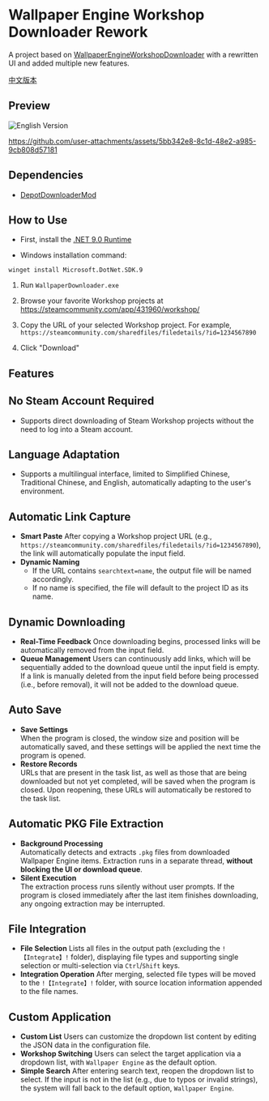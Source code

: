 # Wallpaper Engine Workshop Downloader Rework

A project based on [WallpaperEngineWorkshopDownloader](https://github.com/oureveryday/WallpaperEngineWorkshopDownloader) with a rewritten UI and added multiple new features.

[中文版本](README_zh-TW.md)

## Preview

![English Version](https://github.com/user-attachments/assets/7d4786d6-4826-41da-b6ee-ea8faa634077)

https://github.com/user-attachments/assets/5bb342e8-8c1d-48e2-a985-9cb808d57181


## Dependencies

- [DepotDownloaderMod](https://github.com/oureveryday/DepotDownloaderMod)

## How to Use

* First, install the [.NET 9.0 Runtime](https://dotnet.microsoft.com/download/dotnet/9.0/runtime)

* Windows installation command:
```
winget install Microsoft.DotNet.SDK.9
```

1. Run `WallpaperDownloader.exe`

2. Browse your favorite Workshop projects at <https://steamcommunity.com/app/431960/workshop/>

3. Copy the URL of your selected Workshop project. For example, `https://steamcommunity.com/sharedfiles/filedetails/?id=1234567890`

4. Click "Download"

## Features

## **No Steam Account Required**
- Supports direct downloading of Steam Workshop projects without the need to log into a Steam account.

## **Language Adaptation**
- Supports a multilingual interface, limited to Simplified Chinese, Traditional Chinese, and English, automatically adapting to the user's environment.

## **Automatic Link Capture**
- **Smart Paste**
  After copying a Workshop project URL (e.g., `https://steamcommunity.com/sharedfiles/filedetails/?id=1234567890`), the link will automatically populate the input field.
- **Dynamic Naming**
  - If the URL contains `searchtext=name`, the output file will be named accordingly.
  - If no name is specified, the file will default to the project ID as its name.

## **Dynamic Downloading**
- **Real-Time Feedback**
  Once downloading begins, processed links will be automatically removed from the input field.
- **Queue Management**
  Users can continuously add links, which will be sequentially added to the download queue until the input field is empty. If a link is manually deleted from the input field before being processed (i.e., before removal), it will not be added to the download queue.

## **Auto Save**
- **Save Settings**  
  When the program is closed, the window size and position will be automatically saved, and these settings will be applied the next time the program is opened.
- **Restore Records**  
  URLs that are present in the task list, as well as those that are being downloaded but not yet completed, will be saved when the program is closed. Upon reopening, these URLs will automatically be restored to the task list.

## **Automatic PKG File Extraction**
- **Background Processing**  
  Automatically detects and extracts `.pkg` files from downloaded Wallpaper Engine items. Extraction runs in a separate thread, **without blocking the UI or download queue**.
- **Silent Execution**  
  The extraction process runs silently without user prompts. If the program is closed immediately after the last item finishes downloading, any ongoing extraction may be interrupted.

## **File Integration**
- **File Selection**
  Lists all files in the output path (excluding the `!【Integrate】!` folder), displaying file types and supporting single selection or multi-selection via `Ctrl`/`Shift` keys.
- **Integration Operation**
  After merging, selected file types will be moved to the `!【Integrate】!` folder, with source location information appended to the file names.

## **Custom Application**
- **Custom List**
  Users can customize the dropdown list content by editing the JSON data in the configuration file.
- **Workshop Switching**
  Users can select the target application via a dropdown list, with `Wallpaper Engine` as the default option.
- **Simple Search**
  After entering search text, reopen the dropdown list to select. If the input is not in the list (e.g., due to typos or invalid strings), the system will fall back to the default option, `Wallpaper Engine`.
